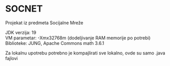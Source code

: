 # SOCNET
Projekat iz predmeta Socijalne Mreže

JDK verzija: 19\
VM parametar: -Xmx32768m (dodeljivanje RAM memorije po potrebi)\
Biblioteke: JUNG, Apache Commons math 3.6.1

Za lokalnu upotrebu potrebno je kompajlirati sve lokalno, ovde su samo .java fajlovi
